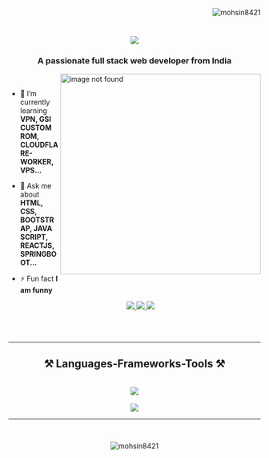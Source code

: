<p align="right"> <img src="https://komarev.com/ghpvc/?username=mohsin8421&label=Profile%20views&color=0e75b6&style=flat" alt="mohsin8421" /> </p>
<h1 align="center">
    <img src="https://readme-typing-svg.herokuapp.com/?font=Righteous&size=35&center=true&vCenter=true&width=500&height=70&duration=4000&lines=Hi+There!+👋🏻;+I'm+Mohsin+Khatik!;" />
</h1>
<h3 align="center">A passionate full stack web developer from India</h3>

<img alt="image not found" align="right" width="400" src="https://user-images.githubusercontent.com/69011963/137184767-79a13ec7-1bb3-4341-a6da-3a149c9c159a.gif">
<br/>

- 🌱 I’m currently learning **VPN, GSI CUSTOM ROM, CLOUDFLARE-WORKER, VPS...**

- 💬 Ask me about **HTML, CSS, BOOTSTRAP, JAVA SCRIPT, REACTJS, SPRINGBOOT...**
  
- ⚡ Fun fact **I am funny**
  

  <div align="center"> 
  <a href="mailto:mohsin842123@gmail.com">
    <img src="https://img.shields.io/badge/Gmail-333333?style=for-the-badge&logo=gmail&logoColor=red" target="_blank" />
  </a>
  <a href="https://linkedin.com/in/mohsin-khatik target="_blank">
    <img src="https://img.shields.io/badge/LinkedIn-0077B5?style=for-the-badge&logo=linkedin&logoColor=white" target="_blank" />
  </a>
  <a href="http://portfolios.ecti.co.in/MohsinK" target="_blank">
     <img src="https://img.shields.io/badge/Portfolio-FF5722?style=for-the-badge&logo=todoist&logoColor=white" target="_blank" /> <!-- sqlite, safari, google-chrome are other good icon options -->
  </a>
</div>
<br/>
<br/>
 <hr/>

<h2 align="center">⚒️ Languages-Frameworks-Tools ⚒️</h2>
<br/>
<div align="center">
    <img src="https://skillicons.dev/icons?i=vscode,html,css,bootstrap,javascript,jquery,react" /><br/><br/>
    <img src="https://skillicons.dev/icons?i=eclipse,postman,mysql,hibernate,spring,java,github" /><br>
</div>
<hr/>
<!-- 
<div align="center">
  <h2>🐍 My Contributions 🐍</h2>
  <br>
  ![snake gif](https://github.com/mohsin8421/mohsin8421/blob/output/github-contribution-grid-snake.gif)
  <br/><br/><br/>
</div>

<h2 align="center">⚡ Stats ⚡</h2>
<br>
<div align=center>
  <img width=390 src="https://github-readme-streak-stats-mohsin8421.vercel.app/?user=mohsin8421&count_private=true&theme=react&border_radius=10" alt="streak stats"/>
  <img width=390 src="https://github-readme-stats-mohsin8421.vercel.app/api?username=mohsin8421&count_private=true&show_icons=true&theme=react&rank_icon=github&border_radius=10" alt="readme stats" />
  <br/>
  <img width=390 align="center" src="https://github-readme-stats-mohsin8421.vercel.app/api/top-langs/?username=mohsin8421&hide=HTML&langs_count=8&layout=compact&theme=react&border_radius=10&size_weight=0.5&count_weight=0.5&exclude_repo=github-readme-stats" alt="top langs" />
</div>
 -->
<br>

<div  align="center">
<!-- <p>&nbsp;<img align="right" src="https://github-readme-stats.vercel.app/api?username=mohsin8421&show_icons=true&locale=en" alt="mohsin8421" /></p> -->

<p><img src="https://github-readme-streak-stats.herokuapp.com/?user=mohsin8421&" alt="mohsin8421" /></p><br>
<!-- <p><img  align="center" src="https://github-readme-stats.vercel.app/api/top-langs?username=mohsin8421&show_icons=true&locale=en&layout=compact" alt="mohsin8421" /></p> -->
</div>
<br>

